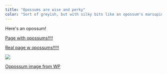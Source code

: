 ```yaml
---
title: "Opossums are wise and perky"
color: "Sort of greyish, but with silky bits like an opossum's marsupium"
---
```


Here's an opossum! 

[Page with opossums!!!!](http://opossum.org)

[Real page w opossums!!!!!](http://thinkaboutnow.com/2017/05/opossums-kill-ticks-help-stop-the-spread-of-lyme/)


<img src="/blog-sp/img/oppossum.jpg">

[Oppossum image from WP](https://en.wikipedia.org/wiki/Opossum#/media/File:Opossum_2.jpg)
